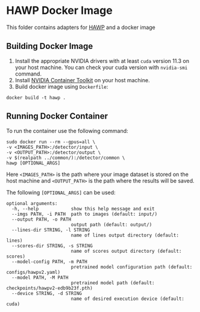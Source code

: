 # HAWP Docker Image
This folder contains adapters for [HAWP](https://github.com/cherubicXN/hawp) and a docker image
## Building Docker Image
1) Install the appropriate NVIDIA drivers with at least `cuda` version 11.3 on your host machine. You can check your cuda version with `nvidia-smi` command.
2) Install [NVIDIA Container Toolkit](https://docs.nvidia.com/datacenter/cloud-native/container-toolkit/install-guide.html) on your host machine.
3) Build docker image using `Dockerfile`:
```
docker build -t hawp .
```
## Running Docker Container
To run the container use the following command:
```
sudo docker run --rm --gpus=all \
-v <IMAGES_PATH>:/detector/input \
-v <OUTPUT_PATH>:/detector/output \
-v $(realpath ../common/):/detector/common \
hawp [OPTIONAL_ARGS]
```

Here `<IMAGES_PATH>` is the path where your image dataset is stored on the host machine and `<OUTPUT_PATH>` is the path where the results will be saved. 

The following `[OPTIONAL_ARGS]` can be used:
```
optional arguments:
  -h, --help            show this help message and exit
  --imgs PATH, -i PATH  path to images (default: input/)
  --output PATH, -o PATH
                        output path (default: output/)
  --lines-dir STRING, -l STRING
                        name of lines output directory (default: lines)
  --scores-dir STRING, -s STRING
                        name of scores output directory (default: scores)
  --model-config PATH, -m PATH
                        pretrained model configuration path (default: configs/hawpv2.yaml)
  --model PATH, -M PATH
                        pretrained model path (default: checkpoints/hawpv2-edb9b23f.pth)
  --device STRING, -d STRING
                        name of desired execution device (default: cuda)

```
